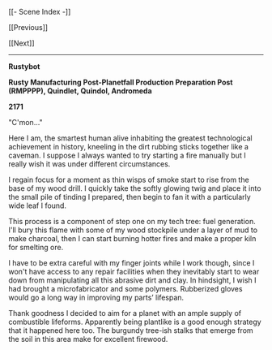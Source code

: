 [[- Scene Index -]]

[[Previous]]

[[Next]]

---
**Rustybot**

**Rusty Manufacturing Post-Planetfall Production Preparation Post (RMPPPP), Quindlet, Quindol, Andromeda**

**2171**

"C'mon..."

Here I am, the smartest human alive inhabiting the greatest technological achievement in history, kneeling in the dirt rubbing sticks together like a caveman. I suppose I always wanted to try starting a fire manually but I really wish it was under different circumstances.

I regain focus for a moment as thin wisps of smoke start to rise from the base of my wood drill. I quickly take the softly glowing twig and place it into the small pile of tinding I prepared, then begin to fan it with a particularly wide leaf I found.

This process is a component of step one on my tech tree: fuel generation. I'll bury this flame with some of my wood stockpile under a layer of mud to make charcoal, then I can start burning hotter fires and make a proper kiln for smelting ore.

I have to be extra careful with my finger joints while I work though, since I won't have access to any repair facilities when they inevitably start to wear down from manipulating all this abrasive dirt and clay. In hindsight, I wish I had brought a microfabricator and some polymers. Rubberized gloves would go a long way in improving my parts’ lifespan.

Thank goodness I decided to aim for a planet with an ample supply of combustible lifeforms. Apparently being plantlike is a good enough strategy that it happened here too. The burgundy tree-ish stalks that emerge from the soil in this area make for excellent firewood.